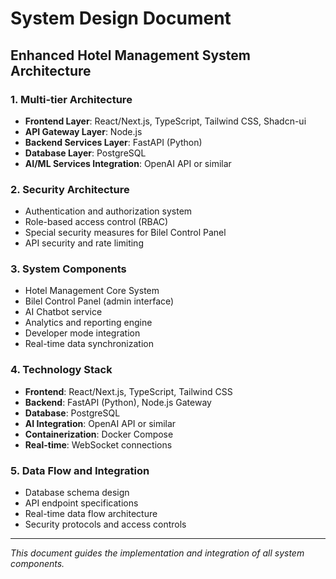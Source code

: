 # System Design Document

## Enhanced Hotel Management System Architecture

### 1. Multi-tier Architecture
- **Frontend Layer**: React/Next.js, TypeScript, Tailwind CSS, Shadcn-ui
- **API Gateway Layer**: Node.js
- **Backend Services Layer**: FastAPI (Python)
- **Database Layer**: PostgreSQL
- **AI/ML Services Integration**: OpenAI API or similar

### 2. Security Architecture
- Authentication and authorization system
- Role-based access control (RBAC)
- Special security measures for Bilel Control Panel
- API security and rate limiting

### 3. System Components
- Hotel Management Core System
- Bilel Control Panel (admin interface)
- AI Chatbot service
- Analytics and reporting engine
- Developer mode integration
- Real-time data synchronization

### 4. Technology Stack
- **Frontend**: React/Next.js, TypeScript, Tailwind CSS
- **Backend**: FastAPI (Python), Node.js Gateway
- **Database**: PostgreSQL
- **AI Integration**: OpenAI API or similar
- **Containerization**: Docker Compose
- **Real-time**: WebSocket connections

### 5. Data Flow and Integration
- Database schema design
- API endpoint specifications
- Real-time data flow architecture
- Security protocols and access controls

---

*This document guides the implementation and integration of all system components.*

